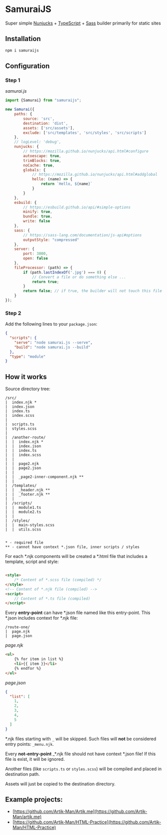 # SamuraiJS

Super simple
[Nunjucks](https://mozilla.github.io/nunjucks/) +
[TypeScript](https://sass-lang.com/) +
[Sass](https://sass-lang.com/)
builder primarily for static sites

## Installation

```bash
npm i samuraijs
```

## Configuration

### Step 1

*samurai.js*

```javascript
import {Samurai} from "samuraijs";

new Samurai({
    paths: {
        source: 'src',
        destination: 'dist',
        assets: ['src/assets'],
        exclude: ['src/templates', 'src/styles', 'src/scripts']
    },
    // logLevel: 'debug',
    nunjucks: {
        // https://mozilla.github.io/nunjucks/api.html#configure
        autoescape: true,
        trimBlocks: true,
        noCache: true,
        globals: {
            // https://mozilla.github.io/nunjucks/api.html#addglobal
            hello: (name) => {
                return `Hello, ${name}`
            }
        }
    },
    esbuild: {
        // https://esbuild.github.io/api/#simple-options
        minify: true,
        bundle: true,
        write: false
    },
    sass: {
        // https://sass-lang.com/documentation/js-api#options
        outputStyle: "compressed"
    },
    server: {
        port: 3000,
        open: false
    },
    fileProcessor: (path) => {
        if (path.lastIndexOf('.jpg') === 0) {
            // Convert a file or do something else ...
            return true;
        }
        return false; // if true, the builder will not touch this file
    }
});
```

### Step 2

Add the following lines to your `package.json`:

```json
{
  "scripts": {
    "serve": "node samurai.js --serve",
    "build": "node samurai.js --build"
  },
  "type": "module"
}
```

## How it works

Source directory tree:

```
/src/
|  index.njk *
|  index.json
|  index.ts
|  index.scss
|  
|  scripts.ts
|  styles.scss
|  
|  /another-route/
|  |  index.njk *
|  |  index.json
|  |  index.ts
|  |  index.scss
|  |  
|  |  page2.njk
|  |  page2.json
|  |
|  |  _page2-inner-component.njk **
|  |
|  /templates/
|  |  _header.njk **
|  |  _footer.njk **
|  |
|  /scripts/
|  |  module1.ts
|  |  module2.ts
|  |
|  /styles/
|  |  main-styles.scss
|  |  utils.scss
   

* - required file
** - cannot have context *.json file, inner scripts / styles
```

For each *.njk components will be created a *.html file that includes a template, script and style:

```html

<style>
    /* Content of *.scss file (compiled) */
</style>
<!-- Content of *.njk file (compiled) -->
<script>
    // Content of *.ts file (compiled)
</script>
```

Every **entry-point** can have *.json file named like this entry-point. 
This *.json includes context for *.njk file:

```
/route-one/
|  page.njk
|  page.json
```

*page.njk*

```html
<ul>
    {% for item in list %}
    <li>{{ item }}</li>
    {% endfor %}
</ul>
```

*page.json*

```json
{
  "list": [
    1,
    2,
    3,
    4,
    5
  ]
}
```

*.njk files starting with `_` will be skipped. Such files will **not** be considered entry points: `_menu.njk`.

Every **not-entry-point** _*.njk file should not have context *.json file! If this file is exist, it will be ignored.

Another files (like `scripts.ts` or `styles.scss`) will be compiled and placed in destination path.

Assets will just be copied to the destination directory.

## Example projects:

* [https://github.com/Artik-Man/Artik.me](https://github.com/Artik-Man/artik.me)
* [https://github.com/Artik-Man/HTML-Practice](https://github.com/Artik-Man/HTML-Practice)
